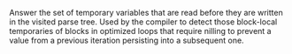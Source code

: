 Answer the set of temporary variables that are read before they are written in the visited parse tree.  Used by the compiler to detect those block-local temporaries of blocks in optimized loops that require nilling to prevent a value from a previous iteration persisting into a subsequent one.
